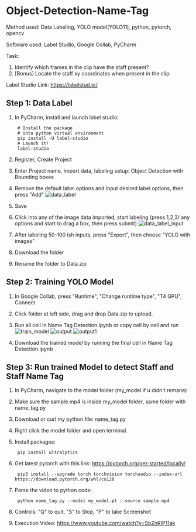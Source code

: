 # Object-Detection-Name-Tag
Method used: Data Labeling, YOLO model(YOLO11), python, pytorch, opencv 

Software used: Label Studio, Google Collab, PyCharm

Task: 
1. Identify which frames in the clip have the staff present? 
2. [Bonus] Locate the staff xy coordinates when present in the clip. 

Label Studio Link:
https://labelstud.io/

## Step 1: Data Label
1. In PyCharm, install and launch label studio:

        # Install the package
        # into python virtual environment
        pip install -U label-studio
        # Launch it!
        label-studio
2. Register, Create Project
3. Enter Project name, import data, labeling setup: Object Detection with Bounding boxes
4. Remove the default label options and input desired label options, then press "Add"
![data_label](https://github.com/user-attachments/assets/95ac6f19-ec00-4359-85de-4798310e21c4)

5. Save
6. Click into any of the image data imported, start labeling (press 1,2,3/ any options and start to drag a box, then press submit)
![data_label_input](https://github.com/user-attachments/assets/2be17b69-5d38-4553-a9de-ea77620b9210)

7. After labeling 50-100 ish inputs, press "Export", then choose "YOLO with images"
8. Download the folder
9. Rename the folder to Data.zip

## Step 2: Training YOLO Model
1. In Google Collab, press "Runtime", "Change runtime type", "T4 GPU", Connect
2. Click folder at left side, drag and drop Data.zip to upload.
3. Run all cell in Name Tag Detection.ipynb or copy cell by cell and run
![train_model](https://github.com/user-attachments/assets/ec6f8496-2305-4c16-bdb6-6a25911a3ca0)
![output](https://github.com/user-attachments/assets/97cd6e15-014e-43a2-ad14-4736c0fb2653)
![output1](https://github.com/user-attachments/assets/ae3c097a-c775-45c9-aefe-68b6856c74ad)

4. Download the trained model by running the final cell in Name Tag Detection.ipynb

## Step 3: Run trained Model to detect Staff and Staff Name Tag
1. In PyCharm, navigate to the model folder (my_model if u didn't remane)
2. Make sure the sample.mp4 is inside my_model folder, same folder with name_tag.py
3. Download or curl my python file: name_tag.py
4. Right click the model folder and open terminal. 
5. Install packages: 

        pip install ultralytics
6. Get latest pytorch with this link: https://pytorch.org/get-started/locally/

        pip3 install --upgrade torch torchvision torchaudio --index-url https://download.pytorch.org/whl/cu128
7. Parse the video to python code:

        python name_tag.py --model my_model.pt --source sample.mp4
8. Controls: "Q" to quit, "S" to Stop, "P" to take Screenshot
9. Execution Video: https://www.youtube.com/watch?v=SbZnRIP11ak


